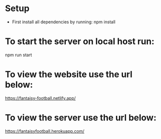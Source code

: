 # Setup

* First install all dependencies by running:
  npm install 

# To start the server on local host run:
  
  npm run start

# To view the website use the url below:
  
  https://fantaisy-football.netlify.app/
  
 # To view the server use the url below:
 
  https://fantaisyfootball.herokuapp.com/


